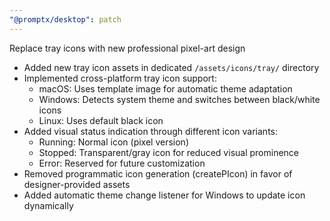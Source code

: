 ```yaml
---
"@promptx/desktop": patch
---
```


Replace tray icons with new professional pixel-art design

- Added new tray icon assets in dedicated `/assets/icons/tray/` directory
- Implemented cross-platform tray icon support:
  - macOS: Uses template image for automatic theme adaptation
  - Windows: Detects system theme and switches between black/white icons
  - Linux: Uses default black icon
- Added visual status indication through different icon variants:
  - Running: Normal icon (pixel version)
  - Stopped: Transparent/gray icon for reduced visual prominence
  - Error: Reserved for future customization
- Removed programmatic icon generation (createPIcon) in favor of designer-provided assets
- Added automatic theme change listener for Windows to update icon dynamically
